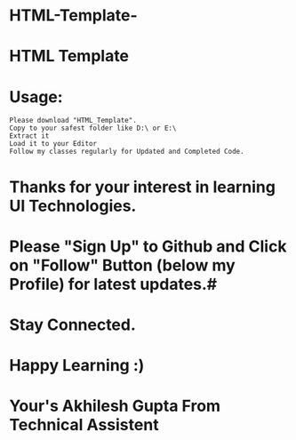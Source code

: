 # HTML-Template-
# HTML Template
# Usage:
    Please download "HTML_Template".
    Copy to your safest folder like D:\ or E:\
    Extract it
    Load it to your Editor
    Follow my classes regularly for Updated and Completed Code.
# Thanks for your interest in learning UI Technologies.
# Please "Sign Up" to Github and Click on "Follow" Button (below my Profile) for latest updates.#
# Stay Connected.
# Happy Learning :)
# Your's Akhilesh Gupta From Technical Assistent
